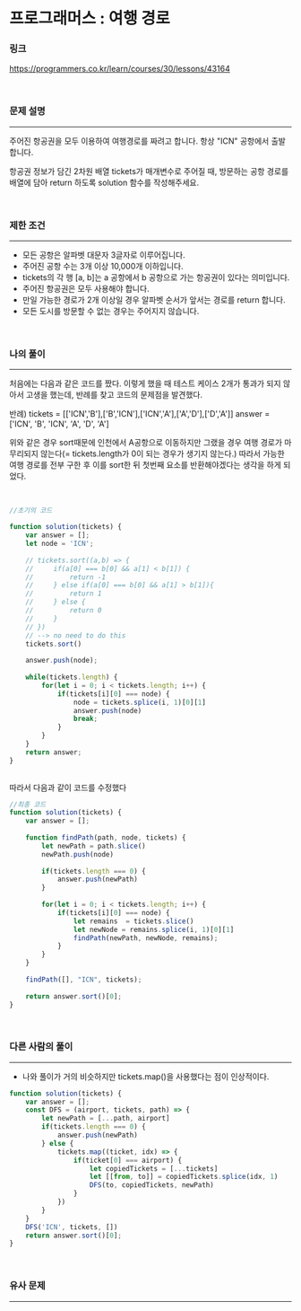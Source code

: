 프로그래머스 : 여행 경로
===
### 링크
https://programmers.co.kr/learn/courses/30/lessons/43164

<br>

### 문제 설명
---
주어진 항공권을 모두 이용하여 여행경로를 짜려고 합니다. 항상 "ICN" 공항에서 출발합니다.

항공권 정보가 담긴 2차원 배열 tickets가 매개변수로 주어질 때, 방문하는 공항 경로를 배열에 담아 return 하도록 solution 함수를 작성해주세요.

<br>

### 제한 조건
---
- 모든 공항은 알파벳 대문자 3글자로 이루어집니다.
- 주어진 공항 수는 3개 이상 10,000개 이하입니다.
- tickets의 각 행 [a, b]는 a 공항에서 b 공항으로 가는 항공권이 있다는 의미입니다.
- 주어진 항공권은 모두 사용해야 합니다.
- 만일 가능한 경로가 2개 이상일 경우 알파벳 순서가 앞서는 경로를 return 합니다.
- 모든 도시를 방문할 수 없는 경우는 주어지지 않습니다.
<br>


### 나의 풀이
---
처음에는 다음과 같은 코드를 짰다. 이렇게 했을 때 테스트 케이스 2개가 통과가 되지 않아서 고생을 했는데, 반례를 찾고 코드의 문제점을 발견했다.

반례)
tickets = [['ICN','B'],['B','ICN'],['ICN','A'],['A','D'],['D','A']]
answer = ['ICN', 'B', 'ICN', 'A', 'D', 'A']

위와 같은 경우 sort때문에 인천에서 A공항으로 이동하지만 그랬을 경우 여행 경로가 마무리되지 않는다(= tickets.length가 0이 되는 경우가 생기지 않는다.) 따라서 가능한 여행 경로를 전부 구한 후 이를 sort한 뒤 첫번째 요소를 반환해야겠다는 생각을 하게 되었다.

<br>

```js
//초기의 코드

function solution(tickets) {
    var answer = [];
    let node = 'ICN';
    
    // tickets.sort((a,b) => {
    //     if(a[0] === b[0] && a[1] < b[1]) {
    //         return -1
    //     } else if(a[0] === b[0] && a[1] > b[1]){
    //         return 1
    //     } else {
    //         return 0
    //     }
    // })
    // --> no need to do this
    tickets.sort()
    
    answer.push(node);
    
    while(tickets.length) {
        for(let i = 0; i < tickets.length; i++) {
            if(tickets[i][0] === node) {
                node = tickets.splice(i, 1)[0][1] 
                answer.push(node)
                break;
            }
        }
    }
    return answer;
}
 
```
따라서 다음과 같이 코드를 수정했다
```js
//최종 코드
function solution(tickets) {
    var answer = [];
    
    function findPath(path, node, tickets) {
        let newPath = path.slice()
        newPath.push(node)
        
        if(tickets.length === 0) {
            answer.push(newPath)
        }
        
        for(let i = 0; i < tickets.length; i++) {
            if(tickets[i][0] === node) {
                let remains  = tickets.slice()
                let newNode = remains.splice(i, 1)[0][1]
                findPath(newPath, newNode, remains);
            }
        }
    }
    
    findPath([], "ICN", tickets);
    
    return answer.sort()[0];
}
```
<br>

### 다른 사람의 풀이
---
- 나와 풀이가 거의 비슷하지만 tickets.map()을 사용했다는 점이 인상적이다.

```js
function solution(tickets) {
    var answer = [];
    const DFS = (airport, tickets, path) => {
        let newPath = [...path, airport]
        if(tickets.length === 0) {
            answer.push(newPath)
        } else {
            tickets.map((ticket, idx) => {
                if(ticket[0] === airport) {
                    let copiedTickets = [...tickets]
                    let [[from, to]] = copiedTickets.splice(idx, 1)
                    DFS(to, copiedTickets, newPath)
                }
            })
        }
    }
    DFS('ICN', tickets, [])
    return answer.sort()[0];
}
```

<br>

### 유사 문제
---

<br>
